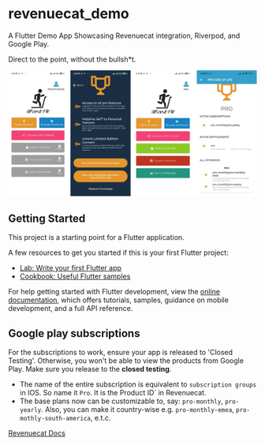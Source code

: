 # revenuecat_demo

A Flutter Demo App Showcasing Revenuecat integration, Riverpod, and Google Play.

Direct to the point, without the bullsh*t.

![Screenshot 1](screenshot-1.png)

## Getting Started

This project is a starting point for a Flutter application.

A few resources to get you started if this is your first Flutter project:

- [Lab: Write your first Flutter app](https://docs.flutter.dev/get-started/codelab)
- [Cookbook: Useful Flutter samples](https://docs.flutter.dev/cookbook)

For help getting started with Flutter development, view the
[online documentation](https://docs.flutter.dev/), which offers tutorials,
samples, guidance on mobile development, and a full API reference.


## Google play subscriptions
For the subscriptions to work, ensure your app is released to 'Closed Testing'. Otherwise, you won't be able to view the products from Google Play. Make sure you release to the **closed testing**.

- The name of the entire subscription is equivalent to `subscription groups` in IOS. So name it `Pro`. It is the Product ID` in Revenuecat.
- The base plans now can be customizable to, say: `pro-monthly`, `pro-yearly`. Also, you can make it country-wise e.g. `pro-monthly-emea`, `pro-mothly-south-america`, e.t.c.

[Revenuecat Docs](https://www.revenuecat.com/docs/getting-started#4-using-revenuecats-purchases-sdk)

